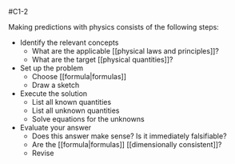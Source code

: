 #C1-2

Making predictions with physics consists of the following steps:

- Identify the relevant concepts
	- What are the applicable [[physical laws and principles]]?
	- What are the target [[physical quantities]]?
- Set up the problem
	- Choose [[formula|formulas]]
	- Draw a sketch
- Execute the solution
	- List all known quantities
	- List all unknown quantities
	- Solve equations for the unknowns
- Evaluate your answer
	- Does this answer make sense? Is it immediately falsifiable?
	- Are the [[formula|formulas]] [[dimensionally consistent]]?
	- Revise
